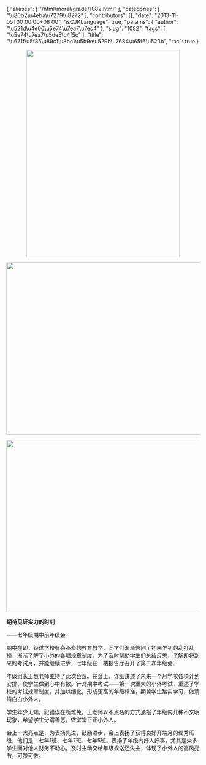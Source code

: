 {
    "aliases": [
        "/html/moral/grade/1082.html"
    ],
    "categories": [
        "\u80b2\u4eba\u7279\u8272"
    ],
    "contributors": [],
    "date": "2013-11-05T00:00:00+08:00",
    "isCJKLanguage": true,
    "params": {
        "author": "\u521d\u4e00\u5e74\u7ea7\u7ec4"
    },
    "slug": "1082",
    "tags": [
        "\u5e74\u7ea7\u5de5\u4f5c"
    ],
    "title": "\u671f\u5f85\u89c1\u8bc1\u5b9e\u529b\u7684\u65f6\u523b",
    "toc": true
}


<img
    src="https://cdn.tfls.online/mirror/full/de3af5fa13f703edbe8d0c23c395db5983cf9f8e.jpg"
    style="display:block;margin-left:auto;margin-right:auto;"
    decoding="async"
    fetchpriority="auto"
    loading="lazy"
    height="541"
    width="400"
/>





<img
    src="https://cdn.tfls.online/mirror/full/032132e4ba632f3d88b1298a5e9545c401ec25c7.jpg"
    style="display:block;margin-left:auto;margin-right:auto;"
    decoding="async"
    fetchpriority="auto"
    loading="lazy"
    height="450"
    width="600"
/>





<img
    src="https://cdn.tfls.online/mirror/full/7aad5a111069adacfadf5039813d953e4d93873c.jpg"
    style="display:block;margin-left:auto;margin-right:auto;"
    decoding="async"
    fetchpriority="auto"
    loading="lazy"
    height="450"
    width="600"
/>




  





**期待见证实力的时刻**




——七年级期中前年级会




期中在即，经过学校有条不紊的教育教学，同学们渐渐告别了初来乍到的乱打乱撞，渐渐了解了小外的各项规章制度。为了及时帮助学生们总结反思，了解即将到来的考试月，并能继续进步，七年级在一楼报告厅召开了第二次年级会。




年级组长王慧老师主持了此次会议。在会上，详细讲述了未来一个月学校各项计划安排，使学生做到心中有数。针对期中考试——第一次重大的小外考试，重述了学校的考试规章制度，并加以细化，形成更高的年级标准，期冀学生踏实学习，做清清白白小外人。




学生年少无知，犯错误在所难免，王老师以不点名的方式通报了年级内几种不文明现象，希望学生分清善恶，做堂堂正正小外人。




会上一大亮点是，为表扬先进，鼓励进步，会上表扬了获得良好开端月的优秀班级，他们是：七年1班、七年7班、七年5班。表扬了年级内好人好事，尤其是众多学生面对他人财务不动心，及时主动交给年级或送还失主，体现了小外人的高风亮节，可赞可敬。







